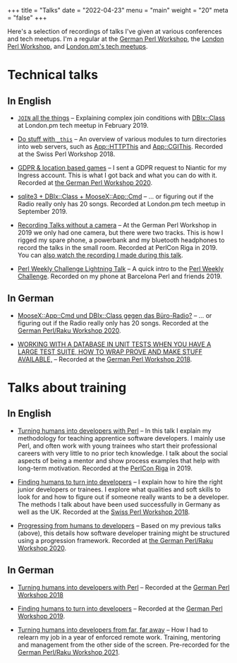 +++
title = "Talks"
date = "2022-04-23"
menu = "main"
weight = "20"
meta = "false"
+++

Here's a selection of recordings of talks I've given at various conferences and tech meetups. I'm a regular at the [German Perl Workshop](https://www.perl-workshop.de/), the [London Perl Workshop](https://londonperlworkshop.org), and [London.pm's tech meetups](http://london.pm.org/history/).

Technical talks
===

In English
---

* [`JOIN` all the things](https://www.youtube.com/watch?v=XcxljMZY0IM) &ndash; Explaining complex join conditions with [DBIx::Class](https://metacpan.org/pod/DBIx::Class) at London.pm tech meetup in February 2019.

* [Do stuff with `_this`](https://www.youtube.com/watch?v=b33MDXyl3Mw&t=26126) &ndash; An overview of various modules to turn directories into web servers, such as [App::HTTPThis](https://metacpan.org/dist/App-HTTPThis) and [App::CGIThis](https://metacpan.org/pod/App::CGIThis). Recorded at the Swiss Perl Workshop 2018.

* [GDPR & location based games](https://www.youtube.com/watch?v=ofFPnz3wtfg) &ndash; I sent a GDPR request to Niantic for my Ingress account. This is what I got back and what you can do with it. Recorded at [the German Perl Workshop 2020](https://act.yapc.eu/gpw2020/talk/7741).

* [sqlite3 + DBIx::Class + MooseX::App::Cmd](https://www.youtube.com/watch?v=aTIfe_NLa0c) &ndash; … or figuring out if the Radio really only has 20 songs. Recorded at London.pm tech meetup in September 2019.

* [Recording Talks without a camera](https://youtu.be/3kqhOvc2DuA?t=955) &ndash; At the German Perl Workshop in 2019 we only had one camera, but there were two tracks. This is how I rigged my spare phone, a powerbank and my bluetooth headphones to record the talks in the small room. Recorded at PerlCon Riga in 2019. You can [also watch the recording I made during this talk](https://www.youtube.com/watch?v=689wFYy0uLI).

* [Perl Weekly Challenge Lightning Talk](https://www.youtube.com/watch?v=GEaw9sWC2yk) &ndash; A quick intro to the [Perl Weekly Challenge](https://theweeklychallenge.org/). Recorded on my phone at Barcelona Perl and friends 2019.

In German 
---

* [MooseX::App::Cmd und DBIx::Class gegen das Büro-Radio?](https://www.youtube.com/watch?v=7PbxlcQQPmQ) &ndash; … or figuring out if the Radio really only has 20 songs. Recorded at the [German Perl/Raku Workshop 2020](https://act.yapc.eu/gpw2020/talk/7709).

* [WORKING WITH A DATABASE IN UNIT TESTS WHEN YOU HAVE A LARGE TEST SUITE, HOW TO WRAP PROVE AND MAKE STUFF AVAILABLE,](https://www.youtube.com/watch?v=HOWni_Wc-GI) &ndash; Recorded at the [German Perl Workshop 2018](https://act.yapc.eu/gpw2018/talk/7357).

Talks about training
===

In English
---

* [Turning humans into developers with Perl](https://www.youtube.com/watch?v=XeqTgVErzuY) &ndash; In this talk I explain my methodology for teaching apprentice software developers. I mainly use Perl, and often work with young trainees who start their professional careers with very little to no prior tech knowledge. I talk about the social aspects of being a mentor and show process examples that help with long-term motivation. Recorded at the [PerlCon Riga](https://perlcon.eu/talk/127) in 2019.

* [Finding humans to turn into developers](https://www.youtube.com/watch?v=b33MDXyl3Mw&t=6150s) &ndash; I explain how to hire the right junior developers or trainees. I explore what qualities and soft skills to look for and how to figure out if someone really wants to be a developer. The methods I talk about have been used successfully in Germany as well as the UK. Recorded at the [Swiss Perl Workshop 2018](http://act.perl-workshop.ch/spw2018/talk/7518).

* [Progressing from humans to developers](https://www.youtube.com/watch?v=zq6g2OPXlx0) &ndash; Based on my previous talks (above), this details how software developer training might be structured using a progression framework. Recorded at [the German Perl/Raku Workshop 2020](https://act.yapc.eu/gpw2020/talk/7708).

In German
---

* [Turning humans into developers with Perl](https://www.youtube.com/watch?v=vmZBQVuEFPE) &ndash; Recorded at the [German Perl Workshop 2018](https://act.yapc.eu/gpw2018/talk/7278)

* [Finding humans to turn into developers](https://www.youtube.com/watch?v=MxCYOz1lwRA) &ndash; Recorded at the [German Perl Workshop 2019](https://act.yapc.eu/gpw2019/talk/7587).

* [Turning humans into developers from far, far away](https://media.ccc.de/v/turning-humans-into-developers-from-far-far-away) &ndash; How I had to relearn my job in a year of enforced remote work. Training, mentoring and management from the other side of the screen. Pre-recorded for the [German Perl/Raku Workshop 2021](https://act.yapc.eu/gpw2021/talk/7757).